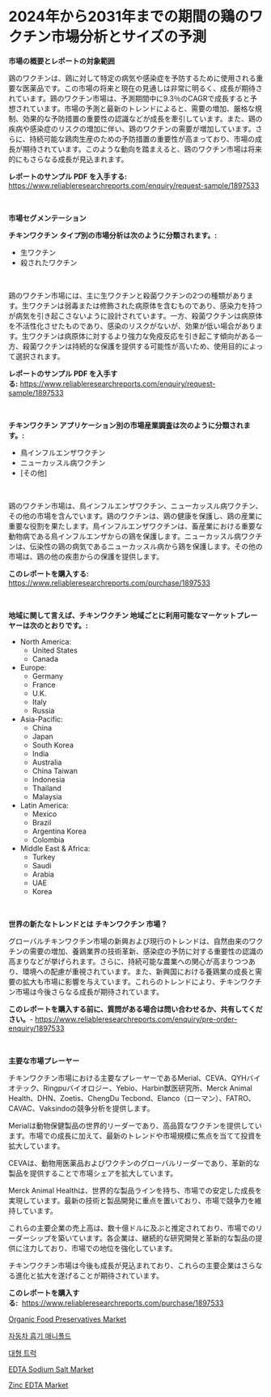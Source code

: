 <p><h1>2024年から2031年までの期間の鶏のワクチン市場分析とサイズの予測</h1></p><p><strong>市場の概要とレポートの対象範囲</strong></p>
<p><p>鶏のワクチンは、鶏に対して特定の病気や感染症を予防するために使用される重要な医薬品です。この市場の将来と現在の見通しは非常に明るく、成長が期待されています。鶏のワクチン市場は、予測期間中に9.3％のCAGRで成長すると予想されています。市場の予測と最新のトレンドによると、需要の増加、厳格な規制、効果的な予防措置の重要性の認識などが成長を牽引しています。また、鶏の疾病や感染症のリスクの増加に伴い、鶏のワクチンの需要が増加しています。さらに、持続可能な鶏肉生産のための予防措置の重要性が高まっており、市場の成長が期待されています。このような動向を踏まえると、鶏のワクチン市場は将来的にもさらなる成長が見込まれます。</p></p>
<p><strong>レポートのサンプル PDF を入手する:</strong> <a href="https://www.reliableresearchreports.com/enquiry/request-sample/1897533">https://www.reliableresearchreports.com/enquiry/request-sample/1897533</a></p>
<p>&nbsp;</p>
<p><strong>市場セグメンテーション</strong></p>
<p><strong>チキンワクチン タイプ別の市場分析は次のように分類されます。:</strong></p>
<p><ul><li>生ワクチン</li><li>殺されたワクチン</li></ul></p>
<p>&nbsp;</p>
<p><p>鶏のワクチン市場には、主に生ワクチンと殺菌ワクチンの2つの種類があります。生ワクチンは弱毒または修飾された病原体を含むものであり、感染力を持つが病気を引き起こさないように設計されています。一方、殺菌ワクチンは病原体を不活性化させたものであり、感染のリスクがないが、効果が低い場合があります。生ワクチンは病原体に対するより強力な免疫反応を引き起こす傾向がある一方、殺菌ワクチンは持続的な保護を提供する可能性が高いため、使用目的によって選択されます。</p></p>
<p><strong>レポートのサンプル PDF を入手する:</strong>&nbsp;<a href="https://www.reliableresearchreports.com/enquiry/request-sample/1897533">https://www.reliableresearchreports.com/enquiry/request-sample/1897533</a></p>
<p>&nbsp;</p>
<p><strong> チキンワクチン アプリケーション別の市場産業調査は次のように分類されます。:</strong></p>
<p><ul><li>鳥インフルエンザワクチン</li><li>ニューカッスル病ワクチン</li><li>[その他]</li></ul></p>
<p>&nbsp;</p>
<p><p>鶏のワクチン市場は、鳥インフルエンザワクチン、ニューカッスル病ワクチン、その他の市場を含んでいます。鶏のワクチンは、鶏の健康を保護し、鶏の産業に重要な役割を果たします。鳥インフルエンザワクチンは、畜産業における重要な動物病である鳥インフルエンザからの鶏を保護します。ニューカッスル病ワクチンは、伝染性の鶏の病気であるニューカッスル病から鶏を保護します。その他の市場は、鶏の他の疾患からの保護を提供します。</p></p>
<p><strong>このレポートを購入する:</strong>&nbsp; <a href="https://www.reliableresearchreports.com/purchase/1897533">https://www.reliableresearchreports.com/purchase/1897533</a></p>
<p>&nbsp;</p>
<p><strong>地域に関して言えば、チキンワクチン 地域ごとに利用可能なマーケットプレーヤーは次のとおりです。:</strong></p>
<p><ul>
    <li>
        North America:
        <ul>
            <li>United States</li>
            <li>Canada</li>
        </ul>
    </li>
    <li>
        Europe:
        <ul>
            <li>Germany</li>
            <li>France</li>
            <li>U.K.</li>
            <li>Italy</li>
            <li>Russia</li>
        </ul>
    </li>
    <li>
        Asia-Pacific:
        <ul>
            <li>China</li>
            <li>Japan</li>
            <li>South Korea</li>
            <li>India</li>
            <li>Australia</li>
            <li>China Taiwan</li>
            <li>Indonesia</li>
            <li>Thailand</li>
            <li>Malaysia</li>
        </ul>
    </li>
    <li>
        Latin America:
        <ul>
            <li>Mexico</li>
            <li>Brazil</li>
            <li>Argentina Korea</li>
            <li>Colombia</li>
        </ul>
    </li>
    <li>
        Middle East & Africa:
        <ul>
            <li>Turkey</li>
            <li>Saudi</li>
            <li>Arabia</li>
            <li>UAE</li>
            <li>Korea</li>
        </ul>
    </li>
    </ul></p>
<p>&nbsp;</p>
<p><strong>世界の新たなトレンドとは チキンワクチン 市場？</strong></p>
<p><p>グローバルチキンワクチン市場の新興および現行のトレンドは、自然由来のワクチンの需要の増加、養鶏業界の技術革新、感染症の予防に対する重要性の認識の高まりなどが挙げられます。さらに、持続可能な農業への関心が高まりつつあり、環境への配慮が重視されています。また、新興国における養鶏業の成長と需要の拡大も市場に影響を与えています。これらのトレンドにより、チキンワクチン市場は今後さらなる成長が期待されています。</p></p>
<p><strong>このレポートを購入する前に、質問がある場合は問い合わせるか、共有してください。</strong>- <a href="https://www.reliableresearchreports.com/enquiry/pre-order-enquiry/1897533">https://www.reliableresearchreports.com/enquiry/pre-order-enquiry/1897533</a></p>
<p>&nbsp;</p>
<p><strong>主要な市場プレーヤー</strong></p>
<p><p>チキンワクチン市場における主要なプレーヤーであるMerial、CEVA、QYHバイオテック、Ringpuバイオロジー、Yebio、Harbin獣医研究所、Merck Animal Health、DHN、Zoetis、ChengDu Tecbond、Elanco（ローマン）、FATRO、CAVAC、Vaksindoの競争分析を提供します。</p><p>Merialは動物保健製品の世界的リーダーであり、高品質なワクチンを提供しています。市場での成長に加えて、最新のトレンドや市場規模に焦点を当てて投資を拡大しています。</p><p>CEVAは、動物用医薬品およびワクチンのグローバルリーダーであり、革新的な製品を提供することで市場シェアを拡大しています。</p><p>Merck Animal Healthは、世界的な製品ラインを持ち、市場での安定した成長を実現しています。最新の技術と製品開発に重点を置いており、市場で競争力を維持しています。</p><p>これらの主要企業の売上高は、数十億ドルに及ぶと推定されており、市場でのリーダーシップを築いています。各企業は、継続的な研究開発と革新的な製品の提供に注力しており、市場での地位を強化しています。</p><p>チキンワクチン市場は今後も成長が見込まれており、これらの主要企業はさらなる進化と拡大を遂げることが期待されています。</p></p>
<p><strong>このレポートを購入する:</strong>&nbsp;&nbsp;<a href="https://www.reliableresearchreports.com/purchase/1897533">https://www.reliableresearchreports.com/purchase/1897533</a></p>
<p><p><a href="https://view.publitas.com/reportprime-1/organic-food-preservatives-market-research-report-unlocks-analysis-on-the-market-financial-status-market-size-and-market-revenue-upto-2031/">Organic Food Preservatives Market</a></p><p><a href="https://github.com/vs10l4sfg5c/Market-Research-Report-List-1/blob/main/4966438193005.md">자동차 흡기 매니폴드</a></p><p><a href="https://medium.com/@joeyjohns20/quot-%EB%AC%B4%EA%B1%B0%EC%9A%B4-%ED%8A%B8%EB%9F%AD-%EC%8B%9C%EC%9E%A5%EC%9D%80-%EC%8B%9C%EC%9E%A5-%EC%A0%90%EC%9C%A0%EC%9C%A8-%ED%81%AC%EA%B8%B0-%EB%B0%8F-2031%EB%85%84%EA%B9%8C%EC%A7%80%EC%9D%98-%EC%98%88%EC%83%81-%EC%98%88%EC%B8%A1%EC%97%90-%EC%B4%88%EC%A0%90%EC%9D%84-%EB%A7%9E%EC%B6%A5%EB%8B%88%EB%8B%A4-quot-3269fbb55121">대형 트럭</a></p><p><a href="https://github.com/bmorecock/Market-Research-Report-List-2/blob/main/edta-sodium-salt-market.md">EDTA Sodium Salt Market</a></p><p><a href="https://github.com/Krish2023na/Market-Research-Report-List-3/blob/main/zinc-edta-market.md">Zinc EDTA Market</a></p></p>